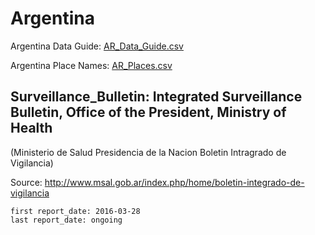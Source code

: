 # Argentina

Argentina Data Guide\: [AR_Data_Guide.csv](AR_Data_Guide.csv)

Argentina Place Names: [AR_Places.csv](AR_Place.csv)

## Surveillance_Bulletin: Integrated Surveillance Bulletin, Office of the President, Ministry of Health

\(Ministerio de Salud Presidencia de la Nacion Boletin Intragrado de Vigilancia\)

Source: <http://www.msal.gob.ar/index.php/home/boletin-integrado-de-vigilancia>

    first report_date: 2016-03-28
    last report_date: ongoing



